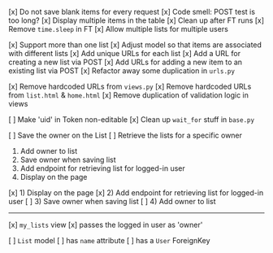 [x] Do not save blank items for every request
[x] Code smell: POST test is too long?
[x] Display multiple items in the table
[x] Clean up after FT runs
[x] Remove `time.sleep` in FT
[x] Allow multiple lists for multiple users

[x] Support more than one list
  [x] Adjust model so that items are associated with different lists
  [x] Add unique URLs for each list
  [x] Add a URL for creating a new list via POST
  [x] Add URLs for adding a new item to an existing list via POST
  [x] Refactor away some duplication in `urls.py`

[x] Remove hardcoded URLs from `views.py`
[x] Remove hardcoded URLs from `list.html` & `home.html`
[x] Remove duplication of validation logic in views

[ ] Make 'uid' in Token non-editable
[x] Clean up `wait_for` stuff in `base.py`


[ ] Save the owner on the List
[ ] Retrieve the lists for a specific owner



1) Add owner to list
2) Save owner when saving list
3) Add endpoint for retrieving list for logged-in user
4) Display on the page


[x] 1) Display on the page
[x] 2) Add endpoint for retrieving list for logged-in user
[ ] 3) Save owner when saving list
[ ] 4) Add owner to list


------------------------
[x] `my_lists` view
  [x] passes the logged in user as 'owner'

[ ] `List` model
  [ ] has `name` attribute
  [ ] has a `User` ForeignKey
